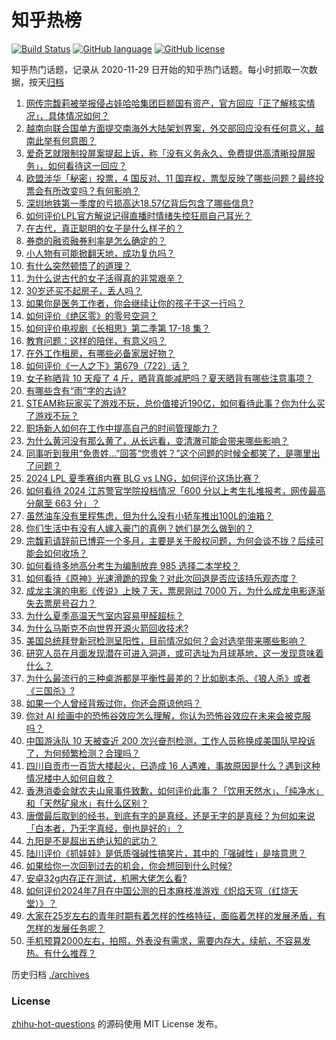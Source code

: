# 知乎热榜
[![Build Status](https://github.com/ToWeLong/zhihu-hot-questions/workflows/CI/badge.svg)](https://github.com/ToWeLong/zhihu-hot-questions/actions)
[![GitHub language](https://img.shields.io/badge/language-golang-orange.svg)](https://golang.org/)
[![GitHub license](https://img.shields.io/github/license/ToWeLong/zhihu-hot-questions)](https://github.com/ToWeLong/zhihu-hot-questions/blob/main/LICENSE)

知乎热门话题，记录从 2020-11-29 日开始的知乎热门话题。每小时抓取一次数据，按天[归档](./archives)

<!-- BEGIN -->

1. [网传宗馥莉被举报侵占娃哈哈集团巨额国有资产，官方回应「正了解核实情况」，具体情况如何？](https://www.zhihu.com/question/661931094)
1. [越南向联合国单方面提交南海外大陆架划界案，外交部回应没有任何意义，越南此举有何意图？](https://www.zhihu.com/question/661933481)
1. [爱奇艺就限制投屏案提起上诉，称「没有义务永久、免费提供高清晰投屏服务」，如何看待这一回应？](https://www.zhihu.com/question/661872387)
1. [欧盟涉华「秘密」投票，4 国反对、11 国弃权，票型反映了哪些问题？最终投票会有所改变吗？有何影响？](https://www.zhihu.com/question/661848891)
1. [深圳地铁第一季度的亏损高达18.57亿背后包含了哪些信息?](https://www.zhihu.com/question/661827521)
1. [如何评价LPL官方解说记得直播时情绪失控狂扇自己耳光？](https://www.zhihu.com/question/661932358)
1. [在古代，真正聪明的女子是什么样子的？](https://www.zhihu.com/question/661704757)
1. [券商的融资融券利率是怎么确定的？](https://www.zhihu.com/question/636995367)
1. [小人物有可能掀翻天地，成功复仇吗？](https://www.zhihu.com/question/659232033)
1. [有什么突然顿悟了的道理？](https://www.zhihu.com/question/661481221)
1. [为什么说古代的女子活得真的非常艰辛？](https://www.zhihu.com/question/661704707)
1. [30岁还买不起房子，丢人吗？](https://www.zhihu.com/question/660259977)
1. [如果你是医务工作者，你会继续让你的孩子干这一行吗？](https://www.zhihu.com/question/661365144)
1. [如何评价《绝区零》的零号空洞？](https://www.zhihu.com/question/661788801)
1. [如何评价电视剧《长相思》第二季第 17-18 集？](https://www.zhihu.com/question/661931373)
1. [教育问题：这样的陪伴，有意义吗？](https://www.zhihu.com/question/660912784)
1. [在外工作租房，有哪些必备家居好物？](https://www.zhihu.com/question/656206956)
1. [如何评价《一人之下》第679（722）话？](https://www.zhihu.com/question/661931532)
1. [女子称晒背 10 天瘦了 4 斤，晒背真能减肥吗？夏天晒背有哪些注意事项？](https://www.zhihu.com/question/661266346)
1. [有哪些含有“雨”字的古诗?](https://www.zhihu.com/question/657242221)
1. [STEAM称玩家买了游戏不玩，总价值接近190亿，如何看待此事？你为什么买了游戏不玩？](https://www.zhihu.com/question/661271486)
1. [职场新人如何在工作中提高自己的时间管理能力？](https://www.zhihu.com/question/661881639)
1. [为什么黄河没有那么黄了，从长远看，变清澈可能会带来哪些影响？](https://www.zhihu.com/question/658077078)
1. [同事听到我用“免贵姓…”回答“您贵姓？”这个问题的时候全都笑了，是哪里出了问题？](https://www.zhihu.com/question/521484226)
1. [2024 LPL 夏季赛组内赛 BLG vs LNG，如何评价这场比赛？](https://www.zhihu.com/question/661960747)
1. [如何看待 2024 江苏警官学院投档情况「600 分以上考生扎堆报考，网传最高分飙至 663 分」？](https://www.zhihu.com/question/661740057)
1. [虽然油车没有里程焦虑，但为什么没有小轿车推出100L的油箱？](https://www.zhihu.com/question/661174154)
1. [你们生活中有没有人嫁入豪门的真例？她们是怎么做到的？](https://www.zhihu.com/question/27798031)
1. [宗馥莉请辞前已博弈一个多月，主要是关于股权问题，为何会谈不拢？后续可能会如何收场？](https://www.zhihu.com/question/661954603)
1. [如何看待多地高分考生为编制放弃 985 选择二本学校？](https://www.zhihu.com/question/661700931)
1. [如何看待《原神》光速滑跪的现象？对此次回退是否应该持乐观态度？](https://www.zhihu.com/question/661882610)
1. [成龙主演的电影《传说》上映 7 天，票房刚过 7000 万，为什么成龙电影逐渐失去票房号召力？](https://www.zhihu.com/question/661817803)
1. [为什么夏季高温天气室内容易甲醛超标？](https://www.zhihu.com/question/631244189)
1. [为什么马斯克不向世界开源火箭回收技术?](https://www.zhihu.com/question/630756225)
1. [美国总统拜登新冠检测呈阳性，目前情况如何？会对选举带来哪些影响？](https://www.zhihu.com/question/661905090)
1. [研究人员在月面发现潜在可进入洞道，或可选址为月球基地，这一发现意味着什么？](https://www.zhihu.com/question/661748318)
1. [为什么最流行的三种桌游都是平衡性最差的？比如剧本杀、《狼人杀》或者《三国杀》?](https://www.zhihu.com/question/661607353)
1. [如果一个人曾经背叛过你，你还会原谅他吗？](https://www.zhihu.com/question/660653399)
1. [你对 AI 绘画中的恐怖谷效应怎么理解，你认为恐怖谷效应在未来会被克服吗？](https://www.zhihu.com/question/661747903)
1. [中国游泳队 10 天被查近 200 次兴奋剂检测，工作人员称换成美国队早投诉了，为何频繁检测？合理吗？](https://www.zhihu.com/question/661913002)
1. [四川自贡市一百货大楼起火，已造成 16 人遇难，事故原因是什么？遇到这种情况楼中人如何自救？](https://www.zhihu.com/question/661869395)
1. [香港消委会就农夫山泉事件致歉，如何评价此事？「饮用天然水」、「纯净水」和「天然矿泉水」有什么区别？](https://www.zhihu.com/question/661908404)
1. [唐僧最后取到的经书，到底有字的是真经，还是无字的是真经？为何如来说「白本者，乃无字真经，倒也是好的」？](https://www.zhihu.com/question/661332414)
1. [九阳是不是超出五绝认知的武功？](https://www.zhihu.com/question/639498902)
1. [陆川评价《抓娃娃》是低质强碱性搞笑片，其中的「强碱性」是啥意思？](https://www.zhihu.com/question/661871258)
1. [如果给你一次回到过去的机会，你会想回到什么时候?](https://www.zhihu.com/question/661865382)
1. [安卓32g内存正在测试，机圈大佬怎么看?](https://www.zhihu.com/question/661794325)
1. [如何评价2024年7月在中国公测的日本麻枝准游戏《炽焰天穹（红烧天堂）》？](https://www.zhihu.com/question/661615968)
1. [大家在25岁左右的青年时期有着怎样的性格特征，面临着怎样的发展矛盾，有怎样的发展任务呢？](https://www.zhihu.com/question/661145894)
1. [手机预算2000左右，拍照，外表没有需求，需要内存大，续航，不容易发热。有什么推荐？](https://www.zhihu.com/question/658504304)

<!-- END -->

历史归档 [./archives](./archives)


### License
[zhihu-hot-questions](https://github.com/towelong/zhihu-hot-questions) 的源码使用 MIT License 发布。